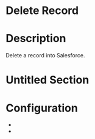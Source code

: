 ﻿# Delete Record

# Description

Delete a record into Salesforce.

# Untitled Section

# Configuration

* 
*
